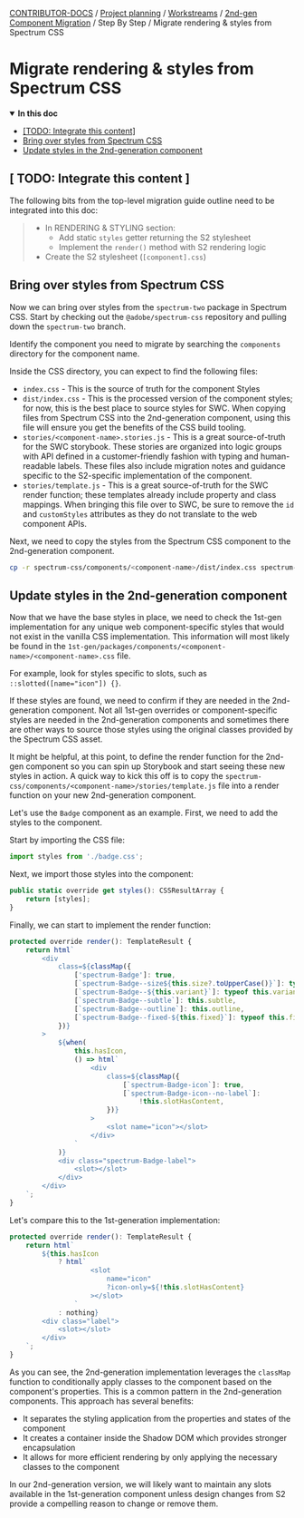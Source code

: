<!-- Generated breadcrumbs - DO NOT EDIT -->

[CONTRIBUTOR-DOCS](../../../../README.md) / [Project planning](../../../README.md) / [Workstreams](../../README.md) / [2nd-gen Component Migration](../README.md) / Step By Step / Migrate rendering & styles from Spectrum CSS

<!-- Document title (editable) -->

# Migrate rendering & styles from Spectrum CSS

<!-- Generated TOC - DO NOT EDIT -->

<details open>
<summary><strong>In this doc</strong></summary>

- [[TODO: Integrate this content]](#-todo-integrate-this-content-)
- [Bring over styles from Spectrum CSS](#bring-over-styles-from-spectrum-css)
- [Update styles in the 2nd-generation component](#update-styles-in-the-2nd-generation-component)

</details>

<!-- Document content (editable) -->

## [ TODO: Integrate this content ]

The following bits from the top-level migration guide outline need to be integrated into this doc:

> - In RENDERING & STYLING section:
>     - Add static `styles` getter returning the S2 stylesheet
>     - Implement the `render()` method with S2 rendering logic
> - Create the S2 stylesheet (`[component].css`)

## Bring over styles from Spectrum CSS

Now we can bring over styles from the `spectrum-two` package in Spectrum CSS. Start by checking out the `@adobe/spectrum-css` repository and pulling down the `spectrum-two` branch.

Identify the component you need to migrate by searching the `components` directory for the component name.

Inside the CSS directory, you can expect to find the following files:

- `index.css` - This is the source of truth for the component Styles
- `dist/index.css` - This is the processed version of the component styles; for now, this is the best place to source styles for SWC. When copying files from Spectrum CSS into the 2nd-generation component, using this file will ensure you get the benefits of the CSS build tooling.
- `stories/<component-name>.stories.js` - This is a great source-of-truth for the SWC storybook. These stories are organized into logic groups with API defined in a customer-friendly fashion with typing and human-readable labels. These files also include migration notes and guidance specific to the S2-specific implementation of the component.
- `stories/template.js` - This is a great source-of-truth for the SWC render function; these templates already include property and class mappings. When bringing this file over to SWC, be sure to remove the `id` and `customStyles` attributes as they do not translate to the web component APIs.

Next, we need to copy the styles from the Spectrum CSS component to the 2nd-generation component.

```bash
cp -r spectrum-css/components/<component-name>/dist/index.css spectrum-web-components/2nd-gen/packages/swc/components/<component-name>/<component-name>.css
```

## Update styles in the 2nd-generation component

Now that we have the base styles in place, we need to check the 1st-gen implementation for any unique web component-specific styles that would not exist in the vanilla CSS implementation. This information will most likely be found in the `1st-gen/packages/components/<component-name>/<component-name>.css` file.

For example, look for styles specific to slots, such as `::slotted([name="icon"]) {}`.

If these styles are found, we need to confirm if they are needed in the 2nd-generation component. Not all 1st-gen overrides or component-specific styles are needed in the 2nd-generation components and sometimes there are other ways to source those styles using the original classes provided by the Spectrum CSS asset.

It might be helpful, at this point, to define the render function for the 2nd-gen component so you can spin up Storybook and start seeing these new styles in action. A quick way to kick this off is to copy the `spectrum-css/components/<component-name>/stories/template.js` file into a render function on your new 2nd-generation component.

Let's use the `Badge` component as an example. First, we need to add the styles to the component.

Start by importing the CSS file:

```ts
import styles from './badge.css';
```

Next, we import those styles into the component:

```ts
public static override get styles(): CSSResultArray {
    return [styles];
}
```

Finally, we can start to implement the render function:

```ts
protected override render(): TemplateResult {
    return html`
        <div
            class=${classMap({
                ['spectrum-Badge']: true,
                [`spectrum-Badge--size${this.size?.toUpperCase()}`]: typeof this.size !== 'undefined',
                [`spectrum-Badge--${this.variant}`]: typeof this.variant !== 'undefined',
                [`spectrum-Badge--subtle`]: this.subtle,
                [`spectrum-Badge--outline`]: this.outline,
                [`spectrum-Badge--fixed-${this.fixed}`]: typeof this.fixed !== 'undefined',
            })}
        >
            ${when(
                this.hasIcon,
                () => html`
                    <div
                        class=${classMap({
                            [`spectrum-Badge-icon`]: true,
                            [`spectrum-Badge-icon--no-label`]:
                                !this.slotHasContent,
                        })}
                    >
                        <slot name="icon"></slot>
                    </div>
                `
            )}
            <div class="spectrum-Badge-label">
                <slot></slot>
            </div>
        </div>
    `;
}
```

Let's compare this to the 1st-generation implementation:

```ts
protected override render(): TemplateResult {
    return html`
        ${this.hasIcon
            ? html`
                    <slot
                        name="icon"
                        ?icon-only=${!this.slotHasContent}
                    ></slot>
                `
            : nothing}
        <div class="label">
            <slot></slot>
        </div>
    `;
}
```

As you can see, the 2nd-generation implementation leverages the `classMap` function to conditionally apply classes to the component based on the component's properties. This is a common pattern in the 2nd-generation components. This approach has several benefits:

- It separates the styling application from the properties and states of the component
- It creates a container inside the Shadow DOM which provides stronger encapsulation
- It allows for more efficient rendering by only applying the necessary classes to the component

In our 2nd-generation version, we will likely want to maintain any slots available in the 1st-generation component unless design changes from S2 provide a compelling reason to change or remove them.
